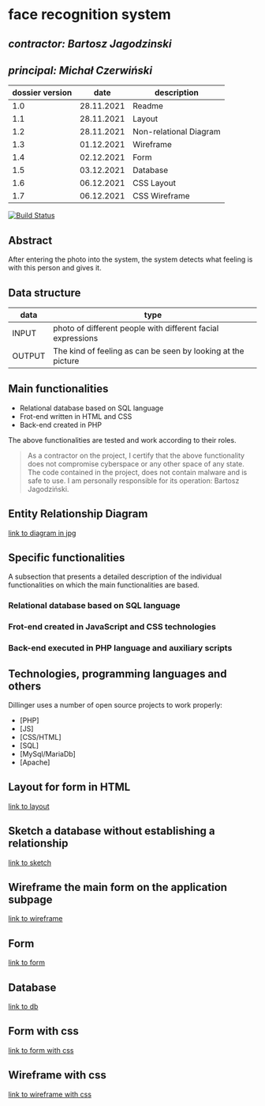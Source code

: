 # face recognition system

## _contractor: Bartosz Jagodzinski_
## _principal: Michał Czerwiński_


| dossier version | date | description |
| ------ | ------ | ------ |
| 1.0 | 28.11.2021 | Readme |
| 1.1 | 28.11.2021 | Layout |
| 1.2 | 28.11.2021 | Non-relational Diagram |
| 1.3 | 01.12.2021 | Wireframe |
| 1.4 | 02.12.2021 | Form |
| 1.5 | 03.12.2021 | Database |
| 1.6 | 06.12.2021 | CSS Layout |
| 1.7 | 06.12.2021 | CSS Wireframe |


[![Build Status](https://travis-ci.org/joemccann/dillinger.svg?branch=master)](https://travis-ci.org/joemccann/dillinger)

## Abstract 
After entering the photo into the system, the system detects what feeling is with this person and gives it.

## Data structure

| data | type |
| ------ | ------ |
| INPUT | photo of different people with different facial expressions |
| OUTPUT | The kind of feeling as can be seen by looking at the picture |

## Main functionalities

+ Relational database based on SQL language
+ Frot-end written in HTML and CSS
+ Back-end created in PHP

The above functionalities are tested and work according to their roles.

> As a contractor on the project, I certify that the above functionality 
> does not compromise cyberspace or any other space of any state. 
> The code contained in the project, does not contain malware and is safe to use. 
> I am personally responsible for its operation: Bartosz Jagodziński.

## Entity Relationship Diagram

[link to diagram in jpg][erd]

## Specific functionalities

A subsection that presents a detailed description of the individual functionalities on which the main functionalities are based.

### Relational database based on SQL language

### Frot-end created in JavaScript and CSS technologies

### Back-end executed in PHP language and auxiliary scripts

## Technologies, programming languages and others

Dillinger uses a number of open source projects to work properly:

- [PHP]
- [JS]
- [CSS/HTML]
- [SQL]
- [MySql/MariaDb]
- [Apache]

 [erd]: <https://github.com/Michal3456/example_project/blob/main/sprites/Untitled%20Diagram.jpg>
 
 ## Layout for form in HTML

[link to layout][form]

[form]: <https://github.com/Michal3456/4cti/blob/main/5/sprites/layout.png>

 ## Sketch a database without establishing a relationship
 
[link to sketch][sketch]

[sketch]: <https://github.com/Michal3456/4cti/blob/main/5/sprites/sketch.png>

## Wireframe the main form on the application subpage

[link to wireframe][wireframe]

[wireframe]: <https://github.com/Michal3456/4cti/blob/main/5/sprites/wireframe.png>

## Form

[link to form][form1]

[form1]: <https://github.com/Michal3456/4cti/blob/main/5/main/form.html>

 ## Database

[link to db][dba]

[dba]: <https://github.com/Michal3456/4cti/blob/main/5/database/faces.sql>

## Form with css

[link to form with css][form2]

[form2]: <https://github.com/Michal3456/4cti/blob/main/5/main/form2.html>

## Wireframe with css

[link to wireframe with css][form3]

[form3]: <https://github.com/Michal3456/4cti/blob/main/5/main/form3.html>

